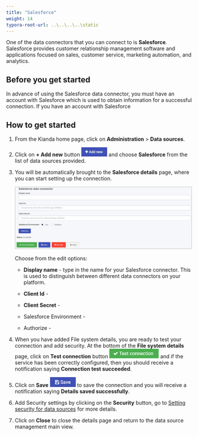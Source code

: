 ```yaml
---
title: "Salesforce"
weight: 14
typora-root-url: ..\..\..\..\static
---
```


One of the data connectors that you can connect to is **Salesforce**. Salesforce provides customer relationship management software and applications focused on sales, customer service, marketing automation, and analytics.

## Before you get started

In advance of using the Salesforce data connector, you must have an account with Salesforce which is used to obtain information for a successful connection. If you have an account with Salesforce

## How to get started

1. From the Kianda home page, click on **Administration** > **Data sources**.

2. Click on **+ Add new** button ![Add new data connector button](/images/addnew.png) and choose **Salesforce** from the list of data sources provided.

3. You will be automatically brought to the **Salesforce details** page, where you can start setting up the connection. 

   ![File system detail page](/images/salesforce-details.jpg)

   Choose from the edit options:

   - **Display name** - type in the name for your Salesforce connector. This is used to distinguish between different data connectors on your platform.

   - **Client Id** - 

   - **Client Secret** - 

   - Salesforce Environment - 

   - Authorize - 

4. When you have added File system details, you are ready to test your connection and add security. At the bottom of the **File system details** page, click on **Test connection** button ![Test connection for REST Service](/images/test-connection.jpg) and if the service has been correctly configured, then you should receive a notification saying **Connection test succeeded**.

5. Click on **Save** ![Save connection button](/images/save-connection.jpg) to save the connection and you will receive a notification saying **Details saved successfully**.

6. Add Security settings by clicking on the **Security** button, go to [Setting security for data sources](/docs/platform/connectors/#setting-security-for-data-sources) for more details.

7. Click on **Close** to close the details page and return to the data source management main view.

